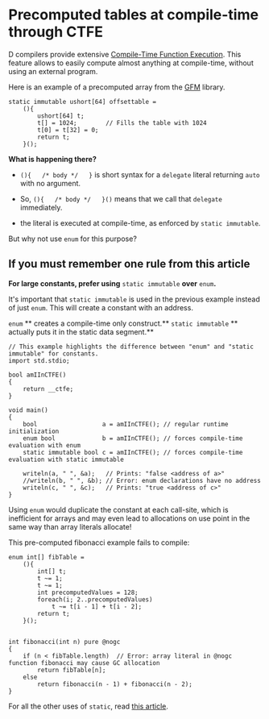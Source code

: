 Precomputed tables at compile-time through CTFE
===============================================

D compilers provide extensive [Compile-Time Function Execution](https://en.wikipedia.org/wiki/Compile_time_function_execution).
This feature allows to easily compute almost anything at compile-time, without using an external program.

Here is an example of a precomputed array from the [GFM](https://github.com/d-gamedev-team/gfm) library.

```
static immutable ushort[64] offsettable =
    (){
        ushort[64] t;
        t[] = 1024;        // Fills the table with 1024
        t[0] = t[32] = 0;
        return t;
    }();
```

**What is happening there?**

- `(){   /* body */   }` is short syntax for a `delegate` literal returning `auto` with no argument.

- So, `(){   /* body */   }()` means that we call that `delegate` immediately.

- the literal is executed at compile-time, as enforced by `static immutable`.

But why not use `enum` for this purpose?


## If you must remember one rule from this article

**For large constants, prefer using** `static immutable` **over** `enum`**.**

It's important that `static immutable` is used in the previous example instead of just `enum`. This will create a constant with an address.

`enum` ** creates a compile-time only construct.**
`static immutable` ** actually puts it in the static data segment.**

```
// This example highlights the difference between "enum" and "static immutable" for constants.
import std.stdio;

bool amIInCTFE()
{
    return __ctfe;
}

void main()
{
    bool                  a = amIInCTFE(); // regular runtime initialization
    enum bool             b = amIInCTFE(); // forces compile-time evaluation with enum
    static immutable bool c = amIInCTFE(); // forces compile-time evaluation with static immutable

    writeln(a, " ", &a);   // Prints: "false <address of a>"
    //writeln(b, " ", &b); // Error: enum declarations have no address
    writeln(c, " ", &c);   // Prints: "true <address of c>"
}
```

Using `enum` would duplicate the constant at each call-site, which is inefficient for arrays and may even lead to allocations on use point in the same way than array literals allocate!

This pre-computed fibonacci example fails to compile:
```
enum int[] fibTable =
    (){
        int[] t;
        t ~= 1;
        t ~= 1;
        int precomputedValues = 128;
        foreach(i; 2..precomputedValues)
            t ~= t[i - 1] + t[i - 2];
        return t;
    }();


int fibonacci(int n) pure @nogc
{
    if (n < fibTable.length)  // Error: array literal in @nogc function fibonacci may cause GC allocation
        return fibTable[n];
    else
        return fibonacci(n - 1) + fibonacci(n - 2);
}
```

For all the other uses of `static`, read [this article](#Four-ways-to-use-the-static-keyword-you-may-not-know-about).